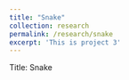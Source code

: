 ```yaml
---
title: "Snake"
collection: research
permalink: /research/snake
excerpt: 'This is project 3'
---
```


Title: Snake
